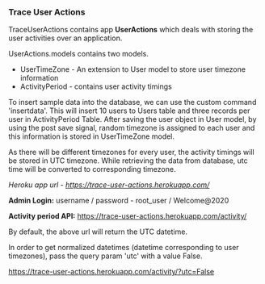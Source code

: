 ### Trace User Actions

TraceUserActions contains app **UserActions** which deals with storing the user activities over an application.

UserActions.models contains two models.
* UserTimeZone - An extension to User model to store user timezone information
* ActivityPeriod - contains user activity timings 

To insert sample data into the database, we can use the custom command 'insertdata'.
This will insert 10 users to Users table and three records per user in ActivityPeriod Table.
After saving the user object in User model, by using the post save signal, random timezone is assigned to each user and this information is stored in UserTimeZone model.

As there will be different timezones for every user, the activity timings will be stored in UTC timezone.
While retrieving the data from database, utc time will be converted to corresponding timezone.

*Heroku app url - https://trace-user-actions.herokuapp.com/*

**Admin Login:**
username / password - root_user / Welcome@2020

**Activity period API:** https://trace-user-actions.herokuapp.com/activity/

By default, the above url will return the UTC datetime. 

In order to get normalized datetimes (datetime corresponding to user timezones), pass the query param 'utc' with a value False.

https://trace-user-actions.herokuapp.com/activity/?utc=False
